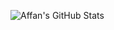 ![Affan's GitHub Stats](https://github-readme-stats.vercel.app/api?username=affanmustafa&count_private=true&show_icons=true&theme=onedark)
